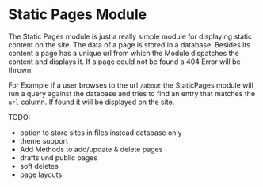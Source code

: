 # Static Pages Module

The Static Pages module is just a really simple module for displaying static content on the site. The data of a page is stored in a database. Besides its content a page has a unique url from which the Module dispatches the content and displays it. If a page  could not be found a 404 Error will be thrown.

For Example if a user browses to the url `/about` the StaticPages module will run a query against the database and tries to find an entry that matches the `url` column. If found it will be displayed on the site.

TODO:
- option to store sites in files instead database only
- theme support
- Add Methods to add/update & delete pages
- drafts und public pages
- soft deletes
- page layouts


